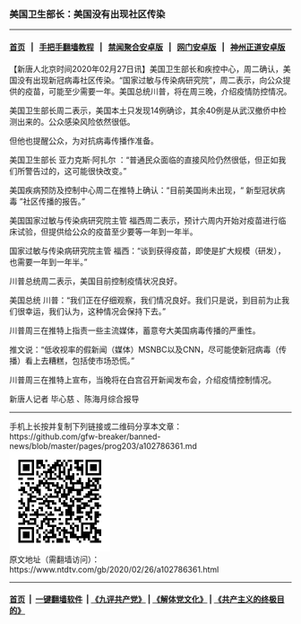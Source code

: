 ### 美国卫生部长：美国没有出现社区传染
------------------------

#### [首页](https://github.com/gfw-breaker/banned-news/blob/master/README.md) &nbsp;&nbsp;|&nbsp;&nbsp; [手把手翻墙教程](https://github.com/gfw-breaker/guides/wiki) &nbsp;&nbsp;|&nbsp;&nbsp; [禁闻聚合安卓版](https://github.com/gfw-breaker/bn-android) &nbsp;&nbsp;|&nbsp;&nbsp; [网门安卓版](https://github.com/oGate2/oGate) &nbsp;&nbsp;|&nbsp;&nbsp; [神州正道安卓版](https://github.com/SzzdOgate/update) 



<div><div class="post_content" itemprop="articleBody">
 <p>
  【新唐人北京时间2020年02月27日讯】美国卫生部长和疾控中心，周二确认，美国没有出现新冠病毒社区传染。“国家过敏与传染病研究院”，周二表示，向公众提供的疫苗，可能至少需要一年。美国总统川普，将在周三晚，介绍疫情防控情况。
 </p>
 <p>
  美国卫生部长周二表示，美国本土只发现14例确诊，其余40例是从武汉撤侨中检测出来的。公众感染风险依然很低。
 </p>
 <p>
  但他也提醒公众，为对抗病毒传播作准备。
 </p>
 <p>
  <ok href="https://www.ntdtv.com/gb/美国卫生部长-亚力克斯·阿扎尔.htm">
   美国卫生部长 亚力克斯·阿扎尔
  </ok>
  ：“普通民众面临的直接风险仍然很低，但正如我们所警告过的，这可能很快改变。”
 </p>
 <p>
  美国疾病预防及控制中心周二在推特上确认：“目前美国尚未出现，“
  <ok href="https://www.ntdtv.com/gb/新型冠状病毒.htm">
   新型冠状病毒
  </ok>
  ”社区传播的报告。”
 </p>
 <p>
  美国国家过敏与传染病研究院主管 福西周二表示，预计六周内开始对疫苗进行临床试验，但提供给公众的疫苗至少要等一年到一年半。
 </p>
 <p>
  国家过敏与传染病研究院主管 福西：“谈到获得疫苗，即使是扩大规模（研发），也需要一年到一年半。”
 </p>
 <p>
  川普总统周二表示，美国目前控制疫情状况良好。
 </p>
 <p>
  美国总统 川普：“我们正在仔细观察，我们情况良好。我们只是说，到目前为止我们很幸运，我们认为，这种情况会保持下去。”
 </p>
 <p>
  川普周三在推特上指责一些主流媒体，蓄意夸大美国病毒传播的严重性。
 </p>
 <p>
  推文说：“低收视率的假新闻（媒体）MSNBC以及CNN，尽可能使新冠病毒（传播）看上去糟糕，包括使市场恐慌。”
 </p>
 <p>
  川普周三在推特上宣布，当晚将在白宫召开新闻发布会，介绍疫情控制情况。
 </p>
 <p>
  新唐人记者 毕心慈 、陈海月综合报导
 </p>
 <div class="single_ad">
 </div>
</div>
</div>
<hr/>
手机上长按并复制下列链接或二维码分享本文章：<br/>
https://github.com/gfw-breaker/banned-news/blob/master/pages/prog203/a102786361.md <br/>
<a href='https://github.com/gfw-breaker/banned-news/blob/master/pages/prog203/a102786361.md'><img src='https://github.com/gfw-breaker/banned-news/blob/master/pages/prog203/a102786361.md.png'/></a> <br/>
原文地址（需翻墙访问）：https://www.ntdtv.com/gb/2020/02/26/a102786361.html


------------------------
#### [首页](https://github.com/gfw-breaker/banned-news/blob/master/README.md) &nbsp;|&nbsp; [一键翻墙软件](https://github.com/gfw-breaker/nogfw/blob/master/README.md) &nbsp;| [《九评共产党》](https://github.com/gfw-breaker/9ping.md/blob/master/README.md#九评之一评共产党是什么) | [《解体党文化》](https://github.com/gfw-breaker/jtdwh.md/blob/master/README.md) | [《共产主义的终极目的》](https://github.com/gfw-breaker/gczydzjmd.md/blob/master/README.md)


<img src='http://gfw-breaker.win/banned-news/pages/prog203/a102786361.md' width='0px' height='0px'/>